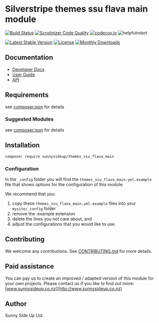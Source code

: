 # Silverstripe themes ssu flava main module
[![Build Status](https://travis-ci.org/sunnysideup/silverstripe-themes_ssu_flava_main.svg?branch=master)](https://travis-ci.org/sunnysideup/silverstripe-themes_ssu_flava_main)
[![Scrutinizer Code Quality](https://scrutinizer-ci.com/g/sunnysideup/silverstripe-themes_ssu_flava_main/badges/quality-score.png?b=master)](https://scrutinizer-ci.com/g/sunnysideup/silverstripe-themes_ssu_flava_main/?branch=master)
[![codecov.io](https://codecov.io/github/sunnysideup/silverstripe-themes_ssu_flava_main/coverage.svg?branch=master)](https://codecov.io/github/sunnysideup/silverstripe-themes_ssu_flava_main?branch=master)
![helpfulrobot](https://helpfulrobot.io/sunnysideup/themes_ssu_flava_main/badge)

[![Latest Stable Version](https://poser.pugx.org/sunnysideup/themes_ssu_flava_main/version)](https://packagist.org/packages/sunnysideup/themes_ssu_flava_main)
[![License](https://poser.pugx.org/sunnysideup/themes_ssu_flava_main/license)](https://packagist.org/packages/sunnysideup/themes_ssu_flava_main)
[![Monthly Downloads](https://poser.pugx.org/sunnysideup/themes_ssu_flava_main/d/monthly)](https://packagist.org/packages/sunnysideup/themes_ssu_flava_main)


## Documentation



 * [Developer Docs](docs/en/INDEX.md)
 * [User Guide](docs/en/userguide.md)
 * [API](http://ssmods.com/apis/themes_ssu_flava_main/docs/en/api/)

## Requirements



see [composer.json](composer.json) for details

### Suggested Modules



see [composer.json](composer.json) for details


## Installation


```
composer require sunnysideup/themes_ssu_flava_main
```

### Configuration



In the `_config` folder you will find the `themes_ssu_flava_main.yml.example`
file that shows options for the configuration of this module.

We recommend that you:

  1. copy these `themes_ssu_flava_main.yml.example` files into your
`mysite/_config` folder
  2. remove the .example extension
  3. delete the lines you not care about, and
  4. adjust the configurations that you would like to use.


## Contributing



We welcome any contributions. See [CONTRIBUTING.md](CONTRIBUTING.md) for more details.

## Paid assistance



You can pay us to create an improved / adapted version of this module for your own projects.  Please contact us if you like to find out more: [www.sunnysideup.co.nz](http://www.sunnysideup.co.nz)

## Author



Sunny Side Up Ltd.
